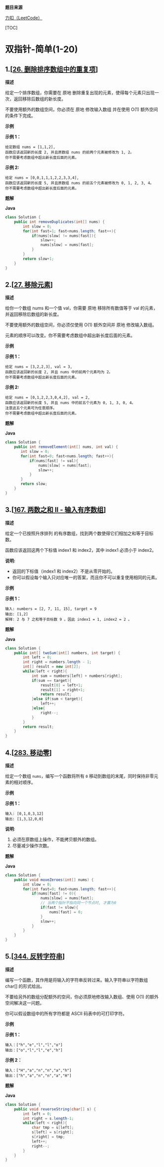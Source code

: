 **题目来源**

[力扣（LeetCode）](https://leetcode-cn.com/)

[TOC]



# 双指针-简单(1-20)

## 1.[[26. 删除排序数组中的重复项](https://leetcode-cn.com/problems/remove-duplicates-from-sorted-array/)]

**描述**

给定一个排序数组，你需要在 原地 删除重复出现的元素，使得每个元素只出现一次，返回移除后数组的新长度。

不要使用额外的数组空间，你必须在 原地 修改输入数组 并在使用 O(1) 额外空间的条件下完成。

**示例**

**示例 1：**

```
给定数组 nums = [1,1,2], 
函数应该返回新的长度 2, 并且原数组 nums 的前两个元素被修改为 1, 2。 
你不需要考虑数组中超出新长度后面的元素。
```

**示例 2:**

```
给定 nums = [0,0,1,1,1,2,2,3,3,4],
函数应该返回新的长度 5, 并且原数组 nums 的前五个元素被修改为 0, 1, 2, 3, 4。
你不需要考虑数组中超出新长度后面的元素。
```

**题解**

**Java**

```java
class Solution {
    public int removeDuplicates(int[] nums) {
        int slow = 0;
        for(int fast=1; fast<nums.length; fast++){
            if(nums[slow] != nums[fast]){
                slow++;
                nums[slow] = nums[fast];
            }
        }
        return slow+1;
    }
}
```

## 2.[[27. 移除元素](https://leetcode-cn.com/problems/remove-element/)]

**描述**

给你一个数组 nums 和一个值 val，你需要 原地 移除所有数值等于 val 的元素，并返回移除后数组的新长度。

不要使用额外的数组空间，你必须仅使用 O(1) 额外空间并 原地 修改输入数组。

元素的顺序可以改变。你不需要考虑数组中超出新长度后面的元素。

**示例**

**示例 1：**

```
给定 nums = [3,2,2,3], val = 3,
函数应该返回新的长度 2, 并且 nums 中的前两个元素均为 2。
你不需要考虑数组中超出新长度后面的元素。
```

**示例 2:**

```
给定 nums = [0,1,2,2,3,0,4,2], val = 2,
函数应该返回新的长度 5, 并且 nums 中的前五个元素为 0, 1, 3, 0, 4。
注意这五个元素可为任意顺序。
你不需要考虑数组中超出新长度后面的元素。
```

**题解**

**Java**

```java
class Solution {
    public int removeElement(int[] nums, int val) {
       int slow = 0;
       for(int fast=0; fast<nums.length; fast++){
           if(nums[fast] != val){
               nums[slow] = nums[fast];
               slow++;
           }
       }
       return slow;
    }
}
```

## 3.[[167. 两数之和 II - 输入有序数组](https://leetcode-cn.com/problems/two-sum-ii-input-array-is-sorted/)]

**描述**

给定一个已按照升序排列 的有序数组，找到两个数使得它们相加之和等于目标数。

函数应该返回这两个下标值 index1 和 index2，其中 index1 必须小于 index2。

**说明:**

- 返回的下标值（index1 和 index2）不是从零开始的。
- 你可以假设每个输入只对应唯一的答案，而且你不可以重复使用相同的元素。

**示例**

**示例 1：**

```
输入: numbers = [2, 7, 11, 15], target = 9
输出: [1,2]
解释: 2 与 7 之和等于目标数 9 。因此 index1 = 1, index2 = 2 。
```

**题解**

**Java**

```java
class Solution {
    public int[] twoSum(int[] numbers, int target) {
        int left = 0;
        int right = numbers.length - 1;
        int[] result = new int[2];
        while(left < right){
            int sum = numbers[left] + numbers[right];
            if(sum == target){
                result[0] = left+1;
                result[1] = right+1;
                return result;
            }else if(sum < target){
                left++;
            }else{
                right--;
            }
        }
        return result;
    }
}
```

## 4.[[283. 移动零](https://leetcode-cn.com/problems/move-zeroes/)]

**描述**

给定一个数组 `nums`，编写一个函数将所有 `0` 移动到数组的末尾，同时保持非零元素的相对顺序。

**示例**

**示例 1：**

```
输入: [0,1,0,3,12]
输出: [1,3,12,0,0]
```

**说明**:

1. 必须在原数组上操作，不能拷贝额外的数组。
2. 尽量减少操作次数。

**题解**

**Java**

```java
class Solution {
    public void moveZeroes(int[] nums) {
        int slow = 0;
        for(int fast=0; fast<nums.length; fast++){
            if(nums[fast] != 0){
                nums[slow] = nums[fast];
                // 当两个指针不指向同一个节点时, 才置为0
                if(fast != slow){
                    nums[fast] = 0;
                }
                slow++;
            }
        }
    }
}
```

## 5.[[344. 反转字符串](https://leetcode-cn.com/problems/reverse-string/)]

**描述**

编写一个函数，其作用是将输入的字符串反转过来。输入字符串以字符数组 char[] 的形式给出。

不要给另外的数组分配额外的空间，你必须原地修改输入数组、使用 O(1) 的额外空间解决这一问题。

你可以假设数组中的所有字符都是 ASCII 码表中的可打印字符。

**示例**

**示例 1：**

```
输入：["h","e","l","l","o"]
输出：["o","l","l","e","h"]
```

**示例 2：**

```
输入：["H","a","n","n","a","h"]
输出：["h","a","n","n","a","H"]
```

**题解**

**Java**

```java
class Solution {
    public void reverseString(char[] s) {
        int left = 0;
        int right = s.length-1;
        while(left < right){
            char tmp = s[left];
            s[left] = s[right];
            s[right] = tmp;
            left++;
            right--;
        }
    }
}
```

